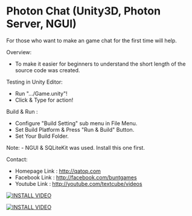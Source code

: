 Photon Chat (Unity3D, Photon Server, NGUI)
==========================================

For those who want to make an game chat for the first time will help.

Overview:
- To make it easier for beginners to understand 
  the short length of the source code was created.

Testing in Unity Editor: 
- Run ".../Game.unity"!
- Click & Type for action!

Build & Run :
- Configure "Build Setting" sub menu in File Menu.
- Set Build Platform & Press "Run & Build" Button.
- Set Your Build Folder.

Note:
	- NGUI & SQLiteKit was used. Install this one first.

Contact:
- Homepage Link : http://qatop.com
- Facebook Link : http://facebook.com/buntgames
- Youtube Link : http://youtube.com/textcube/videos


[![INSTALL VIDEO](http://img.youtube.com/vi/E7oWrSpjGls/0.jpg)](http://www.youtube.com/watch?v=E7oWrSpjGls)


[![INSTALL VIDEO](http://img.youtube.com/vi/9IcwD9ZB5nM/0.jpg)](http://www.youtube.com/watch?v=9IcwD9ZB5nM)
